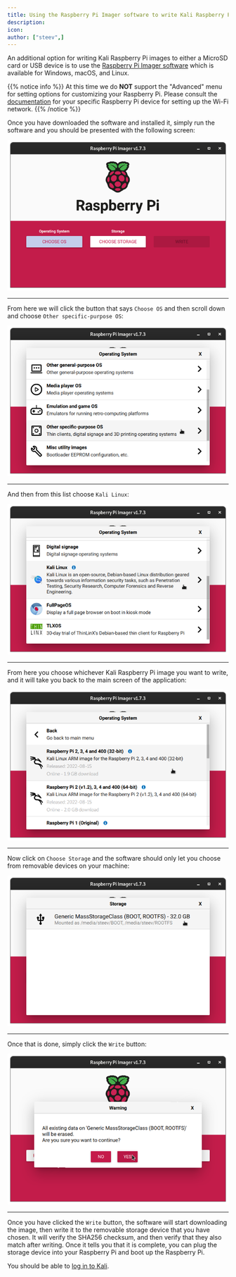 ```yaml
---
title: Using the Raspberry Pi Imager software to write Kali Raspberry Pi Images
description:
icon:
author: ["steev",]
---
```


An additional option for writing Kali Raspberry Pi images to either a MicroSD card or USB device is to use the [Raspberry Pi Imager software](https://raspberrypi.com/software/) which is available for Windows, macOS, and Linux.

{{% notice info %}}
At this time we do **NOT** support the "Advanced" menu for setting options for customizing your Raspberry Pi. Please consult the [documentation](/docs/arm) for your specific Raspberry Pi device for setting up the Wi-Fi network.
{{% /notice %}}

Once you have downloaded the software and installed it, simply run the software and you should be presented with the following screen:

![](images/rpi-imager-main.png)

- - -

From here we will click the button that says `Choose OS` and then scroll down and choose `Other specific-purpose OS`:

![](images/rpi-imager-choose-os.png)

- - -

And then from this list choose `Kali Linux`:

![](images/rpi-imager-choose-os-other-specific.png)

- - -

From here you choose whichever Kali Raspberry Pi image you want to write, and it will take you back to the main screen of the application:

![](images/rpi-imager-choose-kali.png)

- - -

Now click on `Choose Storage` and the software should only let you choose from removable devices on your machine:

![](images/rpi-imager-choose-storage.png)

- - -

Once that is done, simply click the `Write` button:

![](images/rpi-imager-write.png)

- - -

Once you have clicked the `Write` button, the software will start downloading the image, then write it to the removable storage device that you have chosen. It will verify the SHA256 checksum, and then verify that they also match after writing. Once it tells you that it is complete, you can plug the storage device into your Raspberry Pi and boot up the Raspberry Pi.

You should be able to [log in to Kali](/docs/introduction/default-credentials/).

